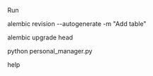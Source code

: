 Run

  alembic revision --autogenerate -m "Add table"
  
  alembic upgrade head
  
  python personal_manager.py
  
  help
